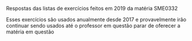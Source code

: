 Respostas das listas de exercícios feitos em 2019 da matéria SME0332

Esses exercícios são usados anualmente desde 2017 e provavelmente irão continuar sendo usados até o professor em questão parar de oferecer a matéria em questão
